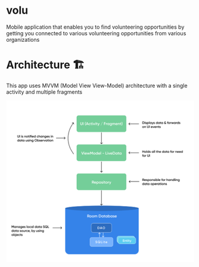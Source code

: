# volu
Mobile application that enables you to find volunteering opportunities by getting you connected to various volunteering opportunities from various organizations



# Architecture  🏗
This app uses MVVM (Model View View-Model) architecture with a single activity and multiple fragments

![alt text](https://github.com/oscarnipps/timer-app/blob/d0def826b6ba603bbf12b07fd8c2a582d913c2de/architecture.png "architecture")

